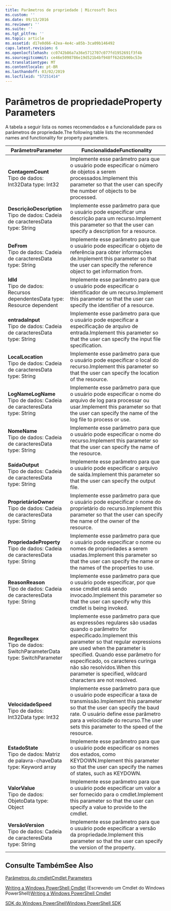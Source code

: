 ```yaml
---
title: Parâmetros de propriedade | Microsoft Docs
ms.custom: ''
ms.date: 09/13/2016
ms.reviewer: ''
ms.suite: ''
ms.tgt_pltfrm: ''
ms.topic: article
ms.assetid: d17e0d66-42ea-4e4c-a85b-3ca09b146492
caps.latest.revision: 6
ms.openlocfilehash: cc0742b86a7a36e5712707c077fd1952691f3f4b
ms.sourcegitcommit: ce46e5098786e19d521b4bf948ff62d2b90bc53e
ms.translationtype: MT
ms.contentlocale: pt-BR
ms.lasthandoff: 03/02/2019
ms.locfileid: "57251414"
---
```

# <a name="property-parameters"></a><span data-ttu-id="fde42-102">Parâmetros de propriedade</span><span class="sxs-lookup"><span data-stu-id="fde42-102">Property Parameters</span></span>

<span data-ttu-id="fde42-103">A tabela a seguir lista os nomes recomendados e a funcionalidade para os parâmetros de propriedade.</span><span class="sxs-lookup"><span data-stu-id="fde42-103">The following table lists the recommended names and functionality for property parameters.</span></span>

|<span data-ttu-id="fde42-104">Parâmetro</span><span class="sxs-lookup"><span data-stu-id="fde42-104">Parameter</span></span>|<span data-ttu-id="fde42-105">Funcionalidade</span><span class="sxs-lookup"><span data-stu-id="fde42-105">Functionality</span></span>|
|---|---|
|<span data-ttu-id="fde42-106">**Contagem**</span><span class="sxs-lookup"><span data-stu-id="fde42-106">**Count**</span></span><br><span data-ttu-id="fde42-107">Tipo de dados: Int32</span><span class="sxs-lookup"><span data-stu-id="fde42-107">Data type: Int32</span></span>|<span data-ttu-id="fde42-108">Implemente esse parâmetro para que o usuário pode especificar o número de objetos a serem processados.</span><span class="sxs-lookup"><span data-stu-id="fde42-108">Implement this parameter so that the user can specify the number of objects to be processed.</span></span>|
|<span data-ttu-id="fde42-109">**Descrição**</span><span class="sxs-lookup"><span data-stu-id="fde42-109">**Description**</span></span><br><span data-ttu-id="fde42-110">Tipo de dados: Cadeia de caracteres</span><span class="sxs-lookup"><span data-stu-id="fde42-110">Data type: String</span></span>|<span data-ttu-id="fde42-111">Implemente esse parâmetro para que o usuário pode especificar uma descrição para um recurso.</span><span class="sxs-lookup"><span data-stu-id="fde42-111">Implement this parameter so that the user can specify a description for a resource.</span></span>|
|<span data-ttu-id="fde42-112">**De**</span><span class="sxs-lookup"><span data-stu-id="fde42-112">**From**</span></span><br><span data-ttu-id="fde42-113">Tipo de dados: Cadeia de caracteres</span><span class="sxs-lookup"><span data-stu-id="fde42-113">Data type: String</span></span>|<span data-ttu-id="fde42-114">Implemente esse parâmetro para que o usuário pode especificar o objeto de referência para obter informações de.</span><span class="sxs-lookup"><span data-stu-id="fde42-114">Implement this parameter so that the user can specify the reference object to get information from.</span></span>|
|<span data-ttu-id="fde42-115">**Id**</span><span class="sxs-lookup"><span data-stu-id="fde42-115">**Id**</span></span><br><span data-ttu-id="fde42-116">Tipo de dados: Recursos dependentes</span><span class="sxs-lookup"><span data-stu-id="fde42-116">Data type: Resource dependent</span></span>|<span data-ttu-id="fde42-117">Implemente esse parâmetro para que o usuário pode especificar o identificador de um recurso.</span><span class="sxs-lookup"><span data-stu-id="fde42-117">Implement this parameter so that the user can specify the identifier of a resource.</span></span>|
|<span data-ttu-id="fde42-118">**entrada**</span><span class="sxs-lookup"><span data-stu-id="fde42-118">**Input**</span></span><br><span data-ttu-id="fde42-119">Tipo de dados: Cadeia de caracteres</span><span class="sxs-lookup"><span data-stu-id="fde42-119">Data type: String</span></span>|<span data-ttu-id="fde42-120">Implemente esse parâmetro para que o usuário pode especificar a especificação de arquivo de entrada.</span><span class="sxs-lookup"><span data-stu-id="fde42-120">Implement this parameter so that the user can specify the input file specification.</span></span>|
|<span data-ttu-id="fde42-121">**Local**</span><span class="sxs-lookup"><span data-stu-id="fde42-121">**Location**</span></span><br><span data-ttu-id="fde42-122">Tipo de dados: Cadeia de caracteres</span><span class="sxs-lookup"><span data-stu-id="fde42-122">Data type: String</span></span>|<span data-ttu-id="fde42-123">Implemente esse parâmetro para que o usuário pode especificar o local do recurso.</span><span class="sxs-lookup"><span data-stu-id="fde42-123">Implement this parameter so that the user can specify the location of the resource.</span></span>|
|<span data-ttu-id="fde42-124">**LogName**</span><span class="sxs-lookup"><span data-stu-id="fde42-124">**LogName**</span></span><br><span data-ttu-id="fde42-125">Tipo de dados: Cadeia de caracteres</span><span class="sxs-lookup"><span data-stu-id="fde42-125">Data type: String</span></span>|<span data-ttu-id="fde42-126">Implemente esse parâmetro para que o usuário pode especificar o nome do arquivo de log para processar ou usar.</span><span class="sxs-lookup"><span data-stu-id="fde42-126">Implement this parameter so that the user can specify the name of the log file to process or use.</span></span>|
|<span data-ttu-id="fde42-127">**Nome**</span><span class="sxs-lookup"><span data-stu-id="fde42-127">**Name**</span></span><br><span data-ttu-id="fde42-128">Tipo de dados: Cadeia de caracteres</span><span class="sxs-lookup"><span data-stu-id="fde42-128">Data type: String</span></span>|<span data-ttu-id="fde42-129">Implemente esse parâmetro para que o usuário pode especificar o nome do recurso.</span><span class="sxs-lookup"><span data-stu-id="fde42-129">Implement this parameter so that the user can specify the name of the resource.</span></span>|
|<span data-ttu-id="fde42-130">**Saída**</span><span class="sxs-lookup"><span data-stu-id="fde42-130">**Output**</span></span><br><span data-ttu-id="fde42-131">Tipo de dados: Cadeia de caracteres</span><span class="sxs-lookup"><span data-stu-id="fde42-131">Data type: String</span></span>|<span data-ttu-id="fde42-132">Implemente esse parâmetro para que o usuário pode especificar o arquivo de saída.</span><span class="sxs-lookup"><span data-stu-id="fde42-132">Implement this parameter so that the user can specify the output file.</span></span>|
|<span data-ttu-id="fde42-133">**Proprietário**</span><span class="sxs-lookup"><span data-stu-id="fde42-133">**Owner**</span></span><br><span data-ttu-id="fde42-134">Tipo de dados: Cadeia de caracteres</span><span class="sxs-lookup"><span data-stu-id="fde42-134">Data type: String</span></span>|<span data-ttu-id="fde42-135">Implemente esse parâmetro para que o usuário pode especificar o nome do proprietário do recurso.</span><span class="sxs-lookup"><span data-stu-id="fde42-135">Implement this parameter so that the user can specify the name of the owner of the resource.</span></span>|
|<span data-ttu-id="fde42-136">**Propriedade**</span><span class="sxs-lookup"><span data-stu-id="fde42-136">**Property**</span></span><br><span data-ttu-id="fde42-137">Tipo de dados: Cadeia de caracteres</span><span class="sxs-lookup"><span data-stu-id="fde42-137">Data type: String</span></span>|<span data-ttu-id="fde42-138">Implemente esse parâmetro para que o usuário pode especificar o nome ou nomes de propriedades a serem usadas.</span><span class="sxs-lookup"><span data-stu-id="fde42-138">Implement this parameter so that the user can specify the name or the names of the properties to use.</span></span>|
|<span data-ttu-id="fde42-139">**Reason**</span><span class="sxs-lookup"><span data-stu-id="fde42-139">**Reason**</span></span><br><span data-ttu-id="fde42-140">Tipo de dados: Cadeia de caracteres</span><span class="sxs-lookup"><span data-stu-id="fde42-140">Data type: String</span></span>|<span data-ttu-id="fde42-141">Implemente esse parâmetro para que o usuário pode especificar, por que esse cmdlet está sendo invocado.</span><span class="sxs-lookup"><span data-stu-id="fde42-141">Implement this parameter so that the user can specify why this cmdlet is being invoked.</span></span>|
|<span data-ttu-id="fde42-142">**Regex**</span><span class="sxs-lookup"><span data-stu-id="fde42-142">**Regex**</span></span><br><span data-ttu-id="fde42-143">Tipo de dados: SwitchParameter</span><span class="sxs-lookup"><span data-stu-id="fde42-143">Data type: SwitchParameter</span></span>|<span data-ttu-id="fde42-144">Implemente esse parâmetro para que as expressões regulares são usadas quando o parâmetro for especificado.</span><span class="sxs-lookup"><span data-stu-id="fde42-144">Implement this parameter so that regular expressions are used when the parameter is specified.</span></span> <span data-ttu-id="fde42-145">Quando esse parâmetro for especificado, os caracteres curinga não são resolvidos.</span><span class="sxs-lookup"><span data-stu-id="fde42-145">When this parameter is specified, wildcard characters are not resolved.</span></span>|
|<span data-ttu-id="fde42-146">**Velocidade**</span><span class="sxs-lookup"><span data-stu-id="fde42-146">**Speed**</span></span><br><span data-ttu-id="fde42-147">Tipo de dados: Int32</span><span class="sxs-lookup"><span data-stu-id="fde42-147">Data type: Int32</span></span>|<span data-ttu-id="fde42-148">Implemente esse parâmetro para que o usuário pode especificar a taxa de transmissão.</span><span class="sxs-lookup"><span data-stu-id="fde42-148">Implement this parameter so that the user can specify the baud rate.</span></span> <span data-ttu-id="fde42-149">O usuário define esse parâmetro para a velocidade do recurso.</span><span class="sxs-lookup"><span data-stu-id="fde42-149">The user sets this parameter to the speed of the resource.</span></span>|
|<span data-ttu-id="fde42-150">**Estado**</span><span class="sxs-lookup"><span data-stu-id="fde42-150">**State**</span></span><br><span data-ttu-id="fde42-151">Tipo de dados: Matriz de palavra-chave</span><span class="sxs-lookup"><span data-stu-id="fde42-151">Data type: Keyword array</span></span>|<span data-ttu-id="fde42-152">Implemente esse parâmetro para que o usuário pode especificar os nomes dos estados, como KEYDOWN.</span><span class="sxs-lookup"><span data-stu-id="fde42-152">Implement this parameter so that the user can specify the names of states, such as KEYDOWN.</span></span>|
|<span data-ttu-id="fde42-153">**Valor**</span><span class="sxs-lookup"><span data-stu-id="fde42-153">**Value**</span></span><br><span data-ttu-id="fde42-154">Tipo de dados: Objeto</span><span class="sxs-lookup"><span data-stu-id="fde42-154">Data type: Object</span></span>|<span data-ttu-id="fde42-155">Implemente esse parâmetro para que o usuário pode especificar um valor a ser fornecido para o cmdlet.</span><span class="sxs-lookup"><span data-stu-id="fde42-155">Implement this parameter so that the user can  specify a value to provide to the cmdlet.</span></span>|
|<span data-ttu-id="fde42-156">**Versão**</span><span class="sxs-lookup"><span data-stu-id="fde42-156">**Version**</span></span><br><span data-ttu-id="fde42-157">Tipo de dados: Cadeia de caracteres</span><span class="sxs-lookup"><span data-stu-id="fde42-157">Data type: String</span></span>|<span data-ttu-id="fde42-158">Implemente esse parâmetro para que o usuário pode especificar a versão da propriedade.</span><span class="sxs-lookup"><span data-stu-id="fde42-158">Implement this parameter so that the user can specify the version of the property.</span></span>|

## <a name="see-also"></a><span data-ttu-id="fde42-159">Consulte Também</span><span class="sxs-lookup"><span data-stu-id="fde42-159">See Also</span></span>

[<span data-ttu-id="fde42-160">Parâmetros do cmdlet</span><span class="sxs-lookup"><span data-stu-id="fde42-160">Cmdlet Parameters</span></span>](./cmdlet-parameters.md)

<span data-ttu-id="fde42-161">[Writing a Windows PowerShell Cmdlet](./writing-a-windows-powershell-cmdlet.md) (Escrevendo um Cmdlet do Windows PowerShell)</span><span class="sxs-lookup"><span data-stu-id="fde42-161">[Writing a Windows PowerShell Cmdlet](./writing-a-windows-powershell-cmdlet.md)</span></span>

[<span data-ttu-id="fde42-162">SDK do Windows PowerShell</span><span class="sxs-lookup"><span data-stu-id="fde42-162">Windows PowerShell SDK</span></span>](../windows-powershell-reference.md)
